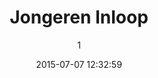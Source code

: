 ---
index: 21
title: "Jongeren Inloop"
subtitle: ""
author: 1
date: "2015-07-07 12:32:59"
date_gmt: "2015-07-07 12:32:59"
excerpt: ""
content: "BuurTuin-West, Leerdam kent de Jeugdproblematiek in Leerdam. Ondanks de aanwezigheid van een Jongerencentrum, is er toch niet altijd plek voor alle Jongeren. BuurTuin-West wil bijdragen, door ruimte te bieden voor jongeren om elkaar te ontmoeten in een rustige en gecontrolleerde omgeving. BuurTuin-West, Leerdam biedt een plek voor jongeren om in vrijheid en wederzijds respect bij elkaar te komen."
status: "publish"
comment_status: "closed"
name: "jongeren-inloop"
modified: "2015-07-07 12:47:34"
modified_gmt: "2015-07-07 12:47:34"
content_filtered: ""
parent: 0
guid: "//www.artkidsfoundation.org/artkidsfarms/?type=events&#038;p=21"
type: "events"
comment_count: 0
categories: []
tags: []
---